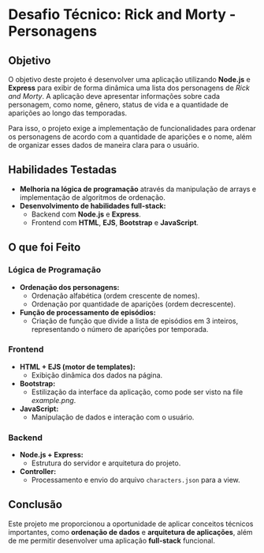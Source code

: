 # Desafio Técnico: Rick and Morty - Personagens

## Objetivo
O objetivo deste projeto é desenvolver uma aplicação utilizando **Node.js** e **Express** para exibir de forma dinâmica uma lista dos personagens de *Rick and Morty*. A aplicação deve apresentar informações sobre cada personagem, como nome, gênero, status de vida e a quantidade de aparições ao longo das temporadas. 

Para isso, o projeto exige a implementação de funcionalidades para ordenar os personagens de acordo com a quantidade de aparições e o nome, além de organizar esses dados de maneira clara para o usuário.


## Habilidades Testadas
- **Melhoria na lógica de programação** através da manipulação de arrays e implementação de algoritmos de ordenação.
- **Desenvolvimento de habilidades full-stack:**
  - Backend com **Node.js** e **Express**.
  - Frontend com **HTML**, **EJS**, **Bootstrap** e **JavaScript**.

## O que foi Feito

### Lógica de Programação
- **Ordenação dos personagens:**
  - Ordenação alfabética (ordem crescente de nomes).
  - Ordenação por quantidade de aparições (ordem decrescente).
- **Função de processamento de episódios:**
  - Criação de função que divide a lista de episódios em 3 inteiros, representando o número de aparições por temporada.

### Frontend
- **HTML + EJS (motor de templates):**
  - Exibição dinâmica dos dados na página.
- **Bootstrap:**
  - Estilização da interface da aplicação, como pode ser visto na file _example.png_.
- **JavaScript:**
  - Manipulação de dados e interação com o usuário.

### Backend
- **Node.js + Express:**
  - Estrutura do servidor e arquitetura do projeto.
- **Controller:**
  - Processamento e envio do arquivo `characters.json` para a view.

## Conclusão
Este projeto me proporcionou a oportunidade de aplicar conceitos técnicos importantes, como **ordenação de dados** e **arquitetura de aplicações**, além de me permitir desenvolver uma aplicação **full-stack** funcional.
